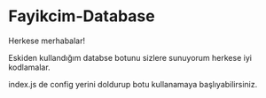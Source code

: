 # Fayikcim-Database

Herkese merhabalar!

Eskiden kullandığım databse botunu sizlere sunuyorum herkese iyi kodlamalar.

index.js de config yerini doldurup botu kullanamaya başlıyabilirsiniz.
